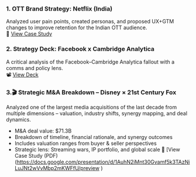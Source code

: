 ### 1. OTT Brand Strategy: Netflix (India)
Analyzed user pain points, created personas, and proposed UX+GTM changes to improve retention for the Indian OTT audience.  
📄 [View Case Study](https://docs.google.com/presentation/d/1pYUHd2sP_K66aieU89TNklZtA6ZyvdhcKuVewMNHg8U/preview)

### 2. Strategy Deck: Facebook x Cambridge Analytica
A critical analysis of the Facebook–Cambridge Analytica fallout with a comms and policy lens.  
📽️ [View Deck](https://docs.google.com/presentation/d/1vGfKSAUPaMpEWiszOcI5eXOHtihj-yhEeYsd_k3UvEc/preview?slide=id.p)

### 3.🎬 Strategic M&A Breakdown – Disney × 21st Century Fox

Analyzed one of the largest media acquisitions of the last decade from multiple dimensions – valuation, industry shifts, synergy mapping, and deal dynamics.

- M&A deal value: $71.3B
- Breakdown of timeline, financial rationale, and synergy outcomes
- Includes valuation ranges from buyer & seller perspectives
- Strategic lens: Streaming wars, IP portfolio, and global scale
  📄 [View Case Study (PDF)(https://docs.google.com/presentation/d/1AuhN2iMnt30Gvamf5k3TAzNiLuJNt2wVvMbp2mKWFfU/preview
)
